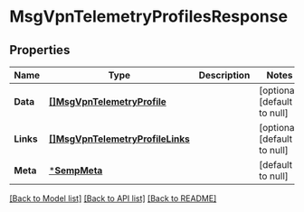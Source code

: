# MsgVpnTelemetryProfilesResponse

## Properties
Name | Type | Description | Notes
------------ | ------------- | ------------- | -------------
**Data** | [**[]MsgVpnTelemetryProfile**](MsgVpnTelemetryProfile.md) |  | [optional] [default to null]
**Links** | [**[]MsgVpnTelemetryProfileLinks**](MsgVpnTelemetryProfileLinks.md) |  | [optional] [default to null]
**Meta** | [***SempMeta**](SempMeta.md) |  | [default to null]

[[Back to Model list]](../README.md#documentation-for-models) [[Back to API list]](../README.md#documentation-for-api-endpoints) [[Back to README]](../README.md)

